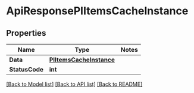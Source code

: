 # ApiResponsePIItemsCacheInstance

## Properties
Name | Type | Notes
------------ | ------------- | -------------
**Data** | **[**PIItemsCacheInstance**](../Model/PIItemsCacheInstance.md)**
**StatusCode** | **int**

[[Back to Model list]](../../README.md#documentation-for-models) [[Back to API list]](../../README.md#documentation-for-api-endpoints) [[Back to README]](../../README.md)
